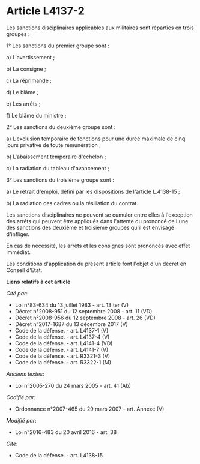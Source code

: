 # Article L4137-2

Les sanctions disciplinaires applicables aux militaires sont réparties en trois groupes : 

1° Les sanctions du premier groupe sont : 

a) L'avertissement ; 

b) La consigne ; 

c) La réprimande ; 

d) Le blâme ; 

e) Les arrêts ; 

f) Le blâme du ministre ; 

2° Les sanctions du deuxième groupe sont : 

a) L'exclusion temporaire de fonctions pour une durée maximale de cinq jours privative de toute rémunération ; 

b) L'abaissement temporaire d'échelon ; 

c) La radiation du tableau d'avancement ; 

3° Les sanctions du troisième groupe sont : 

a) Le retrait d'emploi, défini par les dispositions de l'article L.4138-15 ; 

b) La radiation des cadres ou la résiliation du contrat. 

Les sanctions disciplinaires ne peuvent se cumuler entre elles à l'exception des arrêts qui peuvent être appliqués dans
l'attente du prononcé de l'une des sanctions des deuxième et troisième groupes qu'il est envisagé d'infliger. 

En cas de nécessité, les arrêts et les consignes sont prononcés avec effet immédiat. 

Les conditions d'application du présent article font l'objet d'un décret en Conseil d'Etat.

**Liens relatifs à cet article**

_Cité par_:

  - Loi n°83-634 du 13 juillet 1983 - art. 13 ter (V)
  - Décret n°2008-951 du 12 septembre 2008 - art. 11 (VD)
  - Décret n°2008-956 du 12 septembre 2008 - art. 26 (VD)
  - Décret n°2017-1687 du 13 décembre 2017 (V)
  - Code de la défense. - art. L4137-1 (V)
  - Code de la défense. - art. L4137-4 (V)
  - Code de la défense. - art. L4141-4 (VD)
  - Code de la défense. - art. L4141-7 (V)
  - Code de la défense. - art. R3321-3 (V)
  - Code de la défense. - art. R3322-1 (M)

_Anciens textes_:

  - Loi n°2005-270 du 24 mars 2005 - art. 41 (Ab)

_Codifié par_:

  - Ordonnance n°2007-465 du 29 mars 2007 - art. Annexe (V)

_Modifié par_:

  - Loi n°2016-483 du 20 avril 2016 - art. 38

_Cite_:

  - Code de la défense. - art. L4138-15
